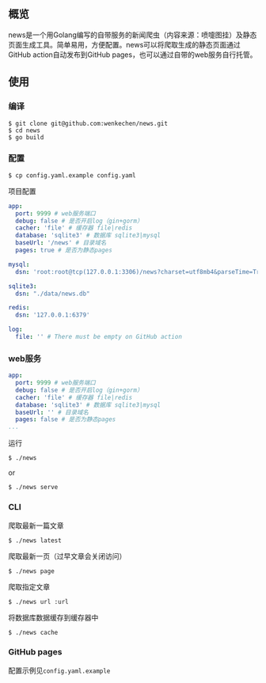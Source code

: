 ## 概览

news是一个用Golang编写的自带服务的新闻爬虫（内容来源：喷嚏图挂）及静态页面生成工具。简单易用，方便配置。news可以将爬取生成的静态页面通过GitHub action自动发布到GitHub pages，也可以通过自带的web服务自行托管。

## 使用

### 编译

```shell
$ git clone git@github.com:wenkechen/news.git
$ cd news
$ go build
```

### 配置

```shell
$ cp config.yaml.example config.yaml
```

项目配置
```yaml
app:
  port: 9999 # web服务端口
  debug: false # 是否开启log（gin+gorm）
  cacher: 'file' # 缓存器 file|redis
  database: 'sqlite3' # 数据库 sqlite3|mysql
  baseUrl: '/news' # 目录域名
  pages: true # 是否为静态pages

mysql:
  dsn: 'root:root@tcp(127.0.0.1:3306)/news?charset=utf8mb4&parseTime=True&loc=Local'

sqlite3:
  dsn: "./data/news.db"

redis:
  dsn: '127.0.0.1:6379'

log:
  file: '' # There must be empty on GitHub action
```

### web服务

```yaml
app:
  port: 9999 # web服务端口
  debug: false # 是否开启log（gin+gorm）
  cacher: 'file' # 缓存器 file|redis
  database: 'sqlite3' # 数据库 sqlite3|mysql
  baseUrl: '' # 目录域名
  pages: false # 是否为静态pages
...
```

运行
```shell
$ ./news
```
or
```shell
$ ./news serve
```
### CLI

爬取最新一篇文章
```shell
$ ./news latest
```

爬取最新一页（过早文章会关闭访问）
```shell
$ ./news page
```

爬取指定文章
```shell
$ ./news url :url
```

将数据库数据缓存到缓存器中
```shell
$ ./news cache
```

### GitHub pages

配置示例见`config.yaml.example`
